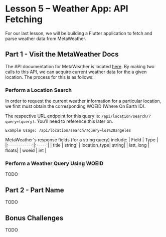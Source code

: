 # Lesson 5 – Weather App: API Fetching
For our last lesson, we will be building a Flutter application to fetch and parse weather data from MetaWeather.

## Part 1 - Visit the MetaWeather Docs
The API documentation for MetaWeather is located [here](https://www.metaweather.com/api/).  By making two calls to this API, we can acquire current weather data for the a given location.  The process for this is as follows:

### Perform a Location Search
In order to request the current weather information for a particular location, we first must obtain the corresponding WOEID (Where On Earth ID).

The respective URL endpoint for this query is: `/api/location/search/?query=(query)`.  You'll need to reference this later on.

```
Example Usage: /api/location/search/?query=los%20angeles
```

MetaWeather's response fields (for a string query) include:
| Field        | Type  |
|:------------:|:-----:|
| title        | string|
| location_type| string|
| latt_long    | floats|
| woeid        | int   |

### Perform a Weather Query Using WOEID
TODO

## Part 2 - Part Name
TODO

## Bonus Challenges
TODO
